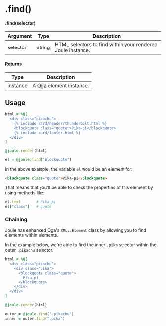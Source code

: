 # .find()

#### .find(selector)

| Argument | Type | Description |
| --- | --- | --- |
| selector | string | HTML selectors to find within your rendered Joule instance. |


#### Returns

| Type | Description |
| --- | --- |
| instance | A [Oga](https://github.com/YorickPeterse/oga) element instance. |


## Usage

```rb
html = %Q[
  <div class="pikachu">
    {% include card/header/thunderbolt.html %}
    <blockquote class="quote">Pika-pi</blockquote>
    {% include card/footer.html %}
  </div>
]

@joule.render(html)

el = @joule.find("blockquote")
```

In the above example, the variable `el` would be an element for:

```html
<blockquote class="quote">Pika-pi</blockquote>
```

That means that you'll be able to check the properties of this element by using methods like:

```ruby
el.text       # Pika-pi
el["class"]   # quote
```

### Chaining

Joule has enhanced Oga's `XML::Element` class by allowing you to find elements within elements.

In the example below, we're able to find the inner `.pika` selector within the outer `.pikachu` selector.
```rb
html = %Q[
  <div class="pikachu">
    <div class="pika">
      <blockquote class="quote">
        Pika-pi
      </blockquote>
    </div>
  </div>
]

@joule.render(html)

outer = @joule.find(".pikachu")
inner = outer.find(".pika")
```
